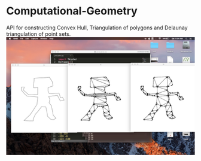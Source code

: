 # Computational-Geometry
API for constructing Convex Hull, Triangulation of polygons and Delaunay triangulation of point sets.
![Center shows triangulation of a Polygon. Image on right side is constrained delaunay triangulation of the same polygon](https://github.com/Shikhar-S/Computational-Geometry/blob/master/Screenshots/delaunay_man.jpeg)

